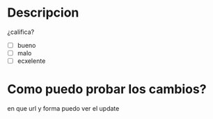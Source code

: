 # Descripcion 
¿califica?

- [ ] bueno
- [ ] malo
- [ ] ecxelente

# Como puedo probar los cambios?
en que url y forma puedo ver el update
